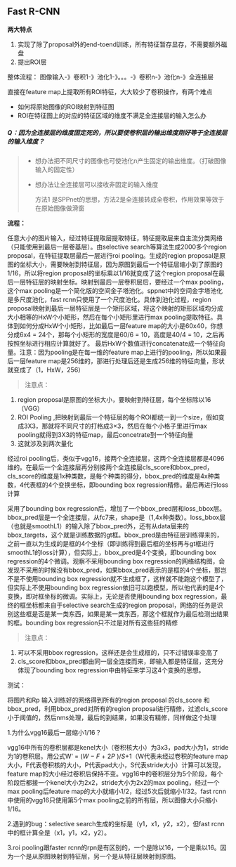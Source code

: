 ## Fast R-CNN 

**两大特点**

1. 实现了除了proposal外的end-toend训练，所有特征暂存显存，不需要额外磁盘
2. 提出ROI层

整体流程： 图像输入-》卷积1-》池化1-》。。。-》卷积n-》池化n-》全连接层

直接在feature map上提取所有ROI特征，大大较少了卷积操作，有两个难点

* 如何将原始图像的ROI映射到特征图
* ROI在特征图上的对应的特征区域的维度不满足全连接层的输入怎么办

##### Q：因为全连接层的维度固定死的，所以要使卷积层的输出维度刚好等于全连接层的输入维度？

> * 想办法把不同尺寸的图像也可使池化n产生固定的输出维度。（打破图像输入的固定性）
>
> * 想办法让全连接层可以接收非固定的输入维度
>
>   方法1 是SPPnet的思想，方法2是全连接转成全卷积，作用效果等效于在原始图像做滑窗

**流程：**

​    任意大小的图片输入，经过特征提取层提取特征，特征提取层来自主流分类网络（只能使用到最后一层卷基层）。由selective search等算法生成2000多个region proposal，在特征提取层最后一层进行roi pooling。生成的region proposal是原图的坐标大小，需要映射到特征层，因为原图到最后一个特征层缩小到了原图的1/16，所以将region proposal的坐标乘以1/16就变成了这个region proposal在最后一层特征层的映射坐标。映射到最后一层卷积层后，要经过一个max pooling，这个max pooling是一个简化版的空间金子塔池化。sppnet中的空间金字塔池化是多尺度池化，fast rcnn只使用了一个尺度池化。具体到池化过程，region proposal映射到最后一层特征层是一个矩形区域，将这个映射的矩形区域均分成大小相等的HxW个小矩形，然后在每个小矩形里进行max pooling提取特征。具体到如何分成HxW个小矩形，比如最后一层feature map的大小是60x40，你想分成6x4 = 24个，那每个小矩形的宽度是60/6 = 10，高度是40/4 = 10，之后再按照坐标进行相应计算就好了。 最后HxW个数值进行concatenate成一个特征向量。注意：因为pooling是在每一维的feature map上进行的pooling，所以如果最后一层feature map是256维的，那进行处理后还是生成256维的特征向量，形状就变成了（1，HxW，256）

> 注意点：

1. region proposal是原图的坐标大小，要映射到特征层，每个坐标除以16（VGG）
2. ROI Pooling ,把映射到最后一个特征层的每个ROI都统一到一个size，假如变成3X3，那就将不同尺寸的打格成3×3，然后在每个小格子里进行max pooling就得到3X3的特征map，最后concetrate到一个特征向量
3. 这就涉及到两次量化

 经过roi pooling后，类似于vgg16，接两个全连接层，这两个全连接层都是4096维的。在最后一个全连接层再分别接两个全连接层cls_score和bbox_pred，cls_score的维度是1x种类数，是每个种类的得分，bbox_pred的维度是4x种类数，4代表框的4个变换坐标，即bounding box regression精修。最后再进行loss计算

采用了bounding box regression后，增加了一个bbox_pred层和loss_bbox层。bbox_pred层是一个全连接层，从fc7来，shape是（1,4x种类数）。loss_bbox层（也就是smoothL1）的输入除了bbox_pred外，还有从data层来的bbox_targets，这个就是训练数据的gt框。bbox_pred是由特征层训练得来的，之前一直以为生成的是框的4个坐标（即训练得到最后框的坐标再与gt框进行smoothL1的loss计算），但实际上，bbox_pred是4个变换，即bounding box regression的4个微调。观察不采用bounding box regression的网络结构图，会发现不采用的时候没有bbox_pred，如果bbox_pred表示的是框的4个坐标，那岂不是不使用bounding box regression就不生成框了，这样就不能跑这个模型了，但实际上不使用bounding box regression依旧可以跑模型，所以他代表的是4个变换，即对框坐标的微调。实际上，无论是否使用bounding box regression，最终的框坐标都来自于selective search生成的region proposal，网络的任务是识别这些框是否是某一类东西，如果是某一类东西，那这个框就作为最后检测出结果的框。bounding box regression只不过是对所有这些狂的精修

> 注意点：

1. 可以不采用bbox regression，这样还是会生成框的，只不过错误率变高了
2. cls_score和bbox_pred都由同一层全连接而来，即输入都是特征层，这充分体现了bounding box regression中由特征来学习这4个变换的思想。

测试：

将图片和Rp 输入训练好的网络得到所有的region proposal 的cls_score 和bbox_pred，利用bbox_pred对所有的region proposal进行精修，过滤cls_score小于阈值的，然后nms处理，最后的到结果，如果没有精修，同样做这个处理

1.为什么vgg16最后一层缩小1/16？

vgg16中所有的卷积层都是kenel大小（卷积核大小）为3x3，pad大小为1，stride为1的卷积层。用公式W‘ = (*W − F* + 2*P* )/*S*+1（W代表未经过卷积的feature map大小，F代表卷积核的大小，P代表pad大小，S代表stride大小）计算可以发现，feature map的大小经过卷积后保持不变。vgg16中的卷积层分为5个阶段，每个阶段后都接一个kenel大小为2x2，stride大小为2x2的max pooling，经过一个max pooling后feature map的大小就缩小1/2，经过5次后就缩小1/32。fast rcnn中使用的vgg16只使用第5个max pooling之前的所有层，所以图像大小只缩小1/16。

2.遇到的bug：selective search生成的坐标是（y1，x1，y2，x2），但fast rcnn中的框计算全是（x1，y1，x2，y2）。

3.roi pooling跟faster rcnn的rpn是有区别的，一个是除以16，一个是乘以16。因为一个是从原图映射到特征层，另一个是从特征层映射到原图。